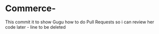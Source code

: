# Commerce-
This commit it to show Gugu how to do Pull Requests so i can review her code later -  line to be deleted